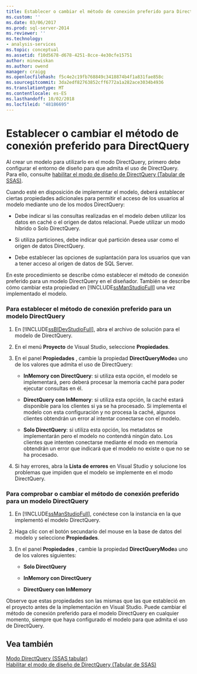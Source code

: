 ```yaml
---
title: Establecer o cambiar el método de conexión preferido para DirectQuery | Microsoft Docs
ms.custom: ''
ms.date: 03/06/2017
ms.prod: sql-server-2014
ms.reviewer: ''
ms.technology:
- analysis-services
ms.topic: conceptual
ms.assetid: f10d5678-d678-4251-8cce-4e30cfe15751
author: minewiskan
ms.author: owend
manager: craigg
ms.openlocfilehash: f5c4e2c19fb768849c3418874b4f1a831fae858c
ms.sourcegitcommit: 3da2edf82763852cff6772a1a282ace3034b4936
ms.translationtype: MT
ms.contentlocale: es-ES
ms.lasthandoff: 10/02/2018
ms.locfileid: "48186695"
---
```

# <a name="set-or-change-the-preferred-connection-method-for-directquery"></a>Establecer o cambiar el método de conexión preferido para DirectQuery
  Al crear un modelo para utilizarlo en el modo DirectQuery, primero debe configurar el entorno de diseño para que admita el uso de DirectQuery. Para ello, consulte [habilitar el modo de diseño de DirectQuery &#40;Tabular de SSAS&#41;](tabular-models/enable-directquery-mode-in-ssdt.md).  
  
 Cuando esté en disposición de implementar el modelo, deberá establecer ciertas propiedades adicionales para permitir el acceso de los usuarios al modelo mediante uno de los modos DirectQuery:  
  
-   Debe indicar si las consultas realizadas en el modelo deben utilizar los datos en caché o el origen de datos relacional. Puede utilizar un modo híbrido o Solo DirectQuery.  
  
-   Si utiliza particiones, debe indicar qué partición desea usar como el origen de datos DirectQuery.  
  
-   Debe establecer las opciones de suplantación para los usuarios que van a tener acceso al origen de datos de SQL Server.  
  
 En este procedimiento se describe cómo establecer el método de conexión preferido para un modelo DirectQuery en el diseñador. También se describe cómo cambiar esta propiedad en [!INCLUDE[ssManStudioFull](../includes/ssmanstudiofull-md.md)] una vez implementado el modelo.  
  
### <a name="to-set-the-preferred-connection-method-for-a-directquery-model"></a>Para establecer el método de conexión preferido para un modelo DirectQuery  
  
1.  En [!INCLUDE[ssBIDevStudioFull](../includes/ssbidevstudiofull-md.md)], abra el archivo de solución para el modelo de DirectQuery.  
  
2.  En el menú **Proyecto** de Visual Studio, seleccione **Propiedades**.  
  
3.  En el panel **Propiedades** , cambie la propiedad **DirectQueryMode**a uno de los valores que admita el uso de DirectQuery:  
  
    -   **InMemory con DirectQuery**: si utiliza esta opción, el modelo se implementará, pero deberá procesar la memoria caché para poder ejecutar consultas en él.  
  
    -   **DirectQuery con InMemory**: si utiliza esta opción, la caché estará disponible para los clientes si ya se ha procesado. Si implementa el modelo con esta configuración y no procesa la caché, algunos clientes obtendrán un error al intentar conectarse con el modelo.  
  
    -   **Solo DirectQuery**: si utiliza esta opción, los metadatos se implementarán pero el modelo no contendrá ningún dato. Los clientes que intenten conectarse mediante el modo en memoria obtendrán un error que indicará que el modelo no existe o que no se ha procesado.  
  
4.  Si hay errores, abra la **Lista de errores** en Visual Studio y solucione los problemas que impiden que el modelo se implemente en el modo DirectQuery.  
  
### <a name="to-verify-or-change-the-preferred-connection-method-for-a-directquery-model"></a>Para comprobar o cambiar el método de conexión preferido para un modelo DirectQuery  
  
1.  En [!INCLUDE[ssManStudioFull](../includes/ssmanstudiofull-md.md)], conéctese con la instancia en la que implementó el modelo DirectQuery.  
  
2.  Haga clic con el botón secundario del mouse en la base de datos del modelo y seleccione **Propiedades**.  
  
3.  En el panel **Propiedades** , cambie la propiedad **DirectQueryMode**a uno de los valores siguientes:  
  
    -   **Solo DirectQuery**  
  
    -   **InMemory con DirectQuery**  
  
    -   **DirectQuery con InMemory**  
  
 Observe que estas propiedades son las mismas que las que estableció en el proyecto antes de la implementación en Visual Studio. Puede cambiar el método de conexión preferido para el modelo DirectQuery en cualquier momento, siempre que haya configurado el modelo para que admita el uso de DirectQuery.  
  
## <a name="see-also"></a>Vea también  
 [Modo DirectQuery &#40;SSAS tabular&#41;](tabular-models/directquery-mode-ssas-tabular.md)   
 [Habilitar el modo de diseño de DirectQuery &#40;Tabular de SSAS&#41;](tabular-models/enable-directquery-mode-in-ssdt.md)  
  
  
